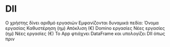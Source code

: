 # DII
Ο χρήστης δίνει αριθμό εργασιών  Εμφανίζονται δυναμικά πεδία:  Όνομα εργασίας  Καθυστέρηση (ημ)  Απόκλιση (€)  Domino εργασίες  Νέες εργασίες (ημ)  Νέες εργασίες (€)  Το App φτιάχνει DataFrame και υπολογίζει DII όπως πριν
